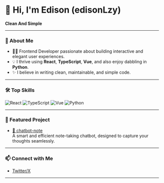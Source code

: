 # 👋 Hi, I'm Edison (edisonLzy)

**Clean And Simple**

---

### 🚀 About Me

- 🧑‍💻 Frontend Developer passionate about building interactive and elegant user experiences.
- 💡 I thrive using **React**, **TypeScript**, **Vue**, and also enjoy dabbling in **Python**.
- ✨ I believe in writing clean, maintainable, and simple code.

---

### 🛠️ Top Skills

![React](https://img.shields.io/badge/-React-61DAFB?logo=react&logoColor=black&style=flat)
![TypeScript](https://img.shields.io/badge/-TypeScript-3178C6?logo=typescript&logoColor=white&style=flat)
![Vue](https://img.shields.io/badge/-Vue-4FC08D?logo=vue.js&logoColor=white&style=flat)
![Python](https://img.shields.io/badge/-Python-3776AB?logo=python&logoColor=white&style=flat)

---

### 🌟 Featured Project

- [📝 chatbot-note](https://github.com/edisonLzy/chatbot-note)  
  A smart and efficient note-taking chatbot, designed to capture your thoughts seamlessly.

---

### 📫 Connect with Me

- [Twitter/X](https://x.com/LEEZHIYU7)

---

<!--
Want to chat about frontend, open source, or collaboration? My DMs are open!
-->
